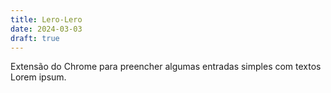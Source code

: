 ```yaml
---
title: Lero-Lero
date: 2024-03-03
draft: true
---
```


Extensão do Chrome para preencher algumas entradas simples com textos Lorem ipsum.